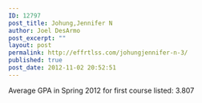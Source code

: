 ```yaml
---
ID: 12797
post_title: Johung,Jennifer N
author: Joel DesArmo
post_excerpt: ""
layout: post
permalink: http://effrtlss.com/johungjennifer-n-3/
published: true
post_date: 2012-11-02 20:52:51
---
```

<p>Average GPA in Spring 2012 for first course listed: 3.807</p>